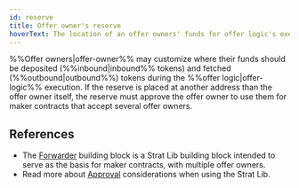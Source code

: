 ```yaml
---
id: reserve
title: Offer owner's reserve
hoverText: The location of an offer owners' funds for offer logic's execution.
---
```


%%Offer owners|offer-owner%% may customize where their funds should be deposited (%%inbound|inbound%% tokens) and fetched (%%outbound|outbound%%) tokens during the %%offer logic|offer-logic%% execution. If the reserve is placed at another address than the offer owner itself, the reserve must approve the offer owner to use them for maker contracts that accept several offer owners.

## References

* The [Forwarder](../strat-lib/background/offer-maker/forwarder.md) building block is a Strat Lib building block intended to serve as the basis for maker contracts, with multiple offer owners.
* Read more about [Approval](../strat-lib/guides/approvals.md) considerations when using the Strat Lib.